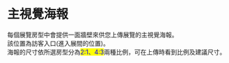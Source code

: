 # 主視覺海報

每個展覽房型中會提供一面牆壁來供您上傳展覽的主視覺海報。\
&#x20;該位置為訪客入口(進入展間的位置)。 \
海報的尺寸依所選房型分為<mark style="color:blue;">2:1、4:3</mark>兩種比例，可在上傳時看到比例及建議尺寸。
